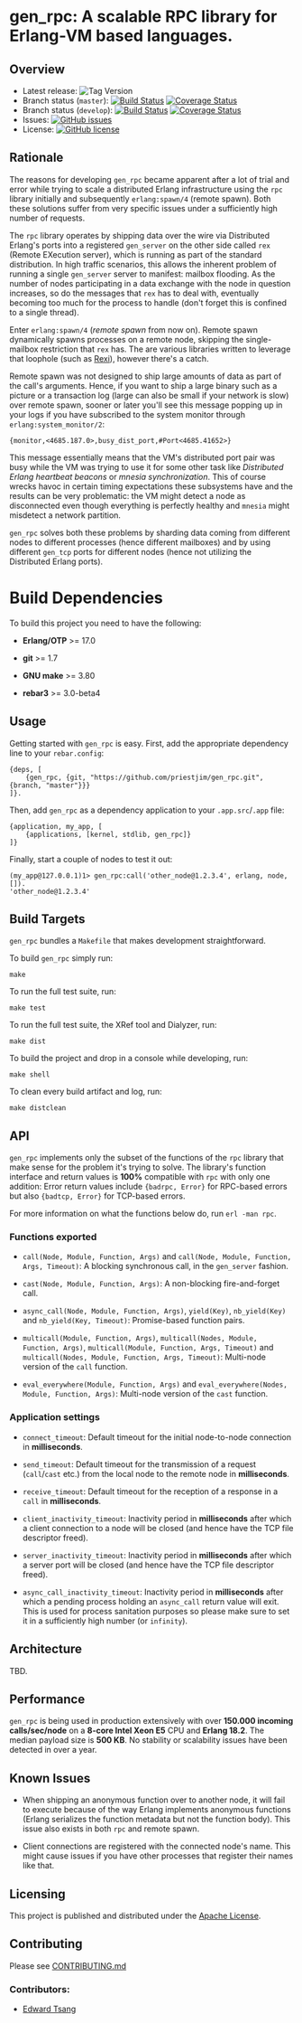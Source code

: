 # gen_rpc: A scalable RPC library for Erlang-VM based languages.

## Overview

- Latest release: ![Tag Version](https://img.shields.io/github/tag/priestjim/gen_rpc.svg)
- Branch status (`master`): [![Build Status](https://travis-ci.org/priestjim/gen_rpc.svg?branch=master)](https://travis-ci.org/priestjim/gen_rpc) [![Coverage Status](https://coveralls.io/repos/priestjim/gen_rpc/badge.svg?branch=master&service=github)](https://coveralls.io/github/priestjim/gen_rpc?branch=master)
- Branch status (`develop`): [![Build Status](https://travis-ci.org/priestjim/gen_rpc.svg?branch=develop)](https://travis-ci.org/priestjim/gen_rpc) [![Coverage Status](https://coveralls.io/repos/priestjim/gen_rpc/badge.svg?branch=develop&service=github)](https://coveralls.io/github/priestjim/gen_rpc?branch=develop)
- Issues: [![GitHub issues](https://img.shields.io/github/issues/priestjim/gen_rpc.svg)](https://github.com/priestjim/gen_rpc/issues)
- License: [![GitHub license](https://img.shields.io/badge/license-Apache%202-blue.svg)](https://raw.githubusercontent.com/priestjim/gen_rpc/master/LICENSE)

## Rationale

The reasons for developing `gen_rpc` became apparent after a lot of trial and error while trying to scale a distributed Erlang infrastructure using the `rpc` library initially and subsequently `erlang:spawn/4` (remote spawn). Both these solutions suffer from very specific issues under a sufficiently high number of requests.

The `rpc` library operates by shipping data over the wire via Distributed Erlang's ports into a registered `gen_server` on the other side called `rex` (Remote EXecution server), which is running as part of the standard distribution. In high traffic scenarios, this allows the inherent problem of running a single `gen_server` server to manifest: mailbox flooding. As the number of nodes participating in a data exchange with the node in question increases, so do the messages that `rex` has to deal with, eventually becoming too much for the process to handle (don't forget this is confined to a single thread).

Enter `erlang:spawn/4` (_remote spawn_ from now on). Remote spawn dynamically spawns processes on a remote node, skipping the single-mailbox restriction that `rex` has. The are various libraries written to leverage that loophole (such as [Rexi](https://github.com/cloudant/rexi)), however there's a catch.

Remote spawn was not designed to ship large amounts of data as part of the call's arguments. Hence, if you want to ship a large binary such as a picture or a transaction log (large can also be small if your network is slow) over remote spawn, sooner or later you'll see this message popping up in your logs if you have subscribed to the system monitor through `erlang:system_monitor/2`:

    {monitor,<4685.187.0>,busy_dist_port,#Port<4685.41652>}

This message essentially means that the VM's distributed port pair was busy while the VM was trying to use it for some other task like _Distributed Erlang heartbeat beacons_ or _mnesia synchronization_. This of course wrecks havoc in certain timing expectations these subsystems have and the results can be very problematic: the VM might detect a node as disconnected even though everything is perfectly healthy and `mnesia` might misdetect a network partition.

`gen_rpc` solves both these problems by sharding data coming from different nodes to different processes (hence different mailboxes) and by using different `gen_tcp` ports for different nodes (hence not utilizing the Distributed Erlang ports).

# Build Dependencies

To build this project you need to have the following:

* **Erlang/OTP** >= 17.0

* **git** >= 1.7

* **GNU make** >= 3.80

* **rebar3** >= 3.0-beta4

## Usage

Getting started with `gen_rpc` is easy. First, add the appropriate dependency line to your `rebar.config`:

    {deps, [
        {gen_rpc, {git, "https://github.com/priestjim/gen_rpc.git", {branch, "master"}}}
    ]}.

Then, add `gen_rpc` as a dependency application to your `.app.src`/`.app` file:

    {application, my_app, [
        {applications, [kernel, stdlib, gen_rpc]}
    ]}

Finally, start a couple of nodes to test it out:

    (my_app@127.0.0.1)1> gen_rpc:call('other_node@1.2.3.4', erlang, node, []).
    'other_node@1.2.3.4'

## Build Targets

`gen_rpc` bundles a `Makefile` that makes development straightforward.

To build `gen_rpc` simply run:

    make

To run the full test suite, run:

    make test

To run the full test suite, the XRef tool and Dialyzer, run:

    make dist

To build the project and drop in a console while developing, run:

    make shell

To clean every build artifact and log, run:

    make distclean

## API

`gen_rpc` implements only the subset of the functions of the `rpc` library that make sense for the problem it's trying to solve. The library's function interface and return values is **100%** compatible with `rpc` with only one addition: Error return values include `{badrpc, Error}` for RPC-based errors but also `{badtcp, Error}` for TCP-based errors.

For more information on what the functions below do, run `erl -man rpc`.

### Functions exported

- `call(Node, Module, Function, Args)` and `call(Node, Module, Function, Args, Timeout)`: A blocking synchronous call, in the `gen_server` fashion.

- `cast(Node, Module, Function, Args)`: A non-blocking fire-and-forget call.

- `async_call(Node, Module, Function, Args)`, `yield(Key)`, `nb_yield(Key)` and `nb_yield(Key, Timeout)`: Promise-based function pairs.

- `multicall(Module, Function, Args)`, `multicall(Nodes, Module, Function, Args)`, `multicall(Module, Function, Args, Timeout)` and `multicall(Nodes, Module, Function, Args, Timeout)`: Multi-node version of the `call` function.

- `eval_everywhere(Module, Function, Args)` and `eval_everywhere(Nodes, Module, Function, Args)`: Multi-node version of the `cast` function.

### Application settings

- `connect_timeout`: Default timeout for the initial node-to-node connection in **milliseconds**.

- `send_timeout`: Default timeout for the transmission of a request (`call`/`cast` etc.) from the local node to the remote node in **milliseconds**.

- `receive_timeout`: Default timeout for the reception of a response in a `call` in **milliseconds**.

- `client_inactivity_timeout`: Inactivity period in **milliseconds** after which a client connection to a node will be closed (and hence have the TCP file descriptor freed).

- `server_inactivity_timeout`: Inactivity period in **milliseconds** after which a server port will be closed (and hence have the TCP file descriptor freed).

- `async_call_inactivity_timeout`: Inactivity period in **milliseconds** after which a pending process holding an `async_call` return value will exit. This is used for process sanitation purposes so please make sure to set it in a sufficiently high number (or `infinity`).

## Architecture

TBD.

## Performance

`gen_rpc` is being used in production extensively with over **150.000 incoming calls/sec/node** on a **8-core Intel Xeon E5** CPU and **Erlang 18.2**. The median payload size is **500 KB**. No stability or scalability issues have been detected in over a year.

## Known Issues

- When shipping an anonymous function over to another node, it will fail to execute because of the way Erlang implements anonymous functions (Erlang serializes the function metadata but not the function body). This issue also exists in both `rpc` and remote spawn.

- Client connections are registered with the connected node's name. This might cause issues if you have other processes that register their names like that.

## Licensing

This project is published and distributed under the [Apache License](LICENSE).

## Contributing

Please see [CONTRIBUTING.md](CONTRIBUTING.md)

### Contributors:

- [Edward Tsang](https://github.com/linearregression)
